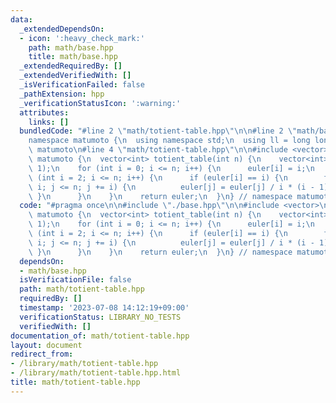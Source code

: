 ```yaml
---
data:
  _extendedDependsOn:
  - icon: ':heavy_check_mark:'
    path: math/base.hpp
    title: math/base.hpp
  _extendedRequiredBy: []
  _extendedVerifiedWith: []
  _isVerificationFailed: false
  _pathExtension: hpp
  _verificationStatusIcon: ':warning:'
  attributes:
    links: []
  bundledCode: "#line 2 \"math/totient-table.hpp\"\n\n#line 2 \"math/base.hpp\"\n\n\
    namespace matumoto {\n  using namespace std;\n  using ll = long long;\n} // namespace\
    \ matumoto\n#line 4 \"math/totient-table.hpp\"\n\n#include <vector>\n\nnamespace\
    \ matumoto {\n  vector<int> totient_table(int n) {\n    vector<int> euler(n +\
    \ 1);\n    for (int i = 0; i <= n; i++) {\n      euler[i] = i;\n    }\n    for\
    \ (int i = 2; i <= n; i++) {\n      if (euler[i] == i) {\n        for (int j =\
    \ i; j <= n; j += i) {\n          euler[j] = euler[j] / i * (i - 1);\n       \
    \ }\n      }\n    }\n    return euler;\n  }\n} // namespace matumoto\n"
  code: "#pragma once\n\n#include \"./base.hpp\"\n\n#include <vector>\n\nnamespace\
    \ matumoto {\n  vector<int> totient_table(int n) {\n    vector<int> euler(n +\
    \ 1);\n    for (int i = 0; i <= n; i++) {\n      euler[i] = i;\n    }\n    for\
    \ (int i = 2; i <= n; i++) {\n      if (euler[i] == i) {\n        for (int j =\
    \ i; j <= n; j += i) {\n          euler[j] = euler[j] / i * (i - 1);\n       \
    \ }\n      }\n    }\n    return euler;\n  }\n} // namespace matumoto"
  dependsOn:
  - math/base.hpp
  isVerificationFile: false
  path: math/totient-table.hpp
  requiredBy: []
  timestamp: '2023-07-08 14:12:19+09:00'
  verificationStatus: LIBRARY_NO_TESTS
  verifiedWith: []
documentation_of: math/totient-table.hpp
layout: document
redirect_from:
- /library/math/totient-table.hpp
- /library/math/totient-table.hpp.html
title: math/totient-table.hpp
---
```

